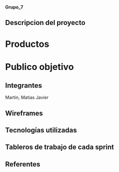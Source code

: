 #### Grupo_7

## Descripcion del proyecto

# Productos

# Publico objetivo


## Integrantes

Martin, Matias Javier

## Wireframes


## Tecnologías utilizadas


## Tableros de trabajo de cada sprint

## Referentes
